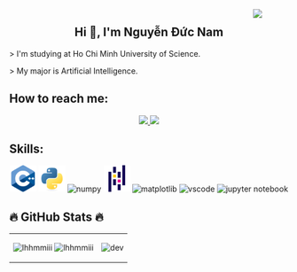 <!-- <img align="left" width="400" src="https://github.githubassets.com/images/modules/profile/profile-first-repo.svg" /> -->
<img align="right" width="64" src="[https://github.com/TienNHM.png](https://avatars.githubusercontent.com/u/104079738?v=4)" />
<!-- <img align="right" width="64" src="https://img.icons8.com/color/48/vietnam-circular.png" /> -->

<h2 align="center">Hi 👋, I'm Nguyễn Đức Nam</h2>
<p align="center">
</p>
> I'm studying at Ho Chi Minh University of Science.
<br />
</p>
> My major is Artificial Intelligence.
<br/>

## How to reach me:
<p align="center">
  <a href="[https://github.com/TienNHM](https://github.com/nguyenducnam03)" alt="Github">
    <img src="https://img.icons8.com/fluent/48/000000/github.png"/>
  </a> 
  <a href="mailto:nguyenducnamk3@gmail" alt="Email">
    <img src="https://img.icons8.com/fluent/48/000000/mailing.png"/>
  </a>
</p>

## Skills:
<p align="center">
  <img src="https://raw.githubusercontent.com/devicons/devicon/master/icons/cplusplus/cplusplus-original.svg" alt="c++" width="48" height="48"/> 
  <img src="https://raw.githubusercontent.com/devicons/devicon/master/icons/python/python-original.svg" alt = "python" width="48" height="48"/>
  <img src="https://cdn.worldvectorlogo.com/logos/numpy-1.svg" alt="numpy" width="48" height="48"/> 
  <img src="https://raw.githubusercontent.com/devicons/devicon/2ae2a900d2f041da66e950e4d48052658d850630/icons/pandas/pandas-original.svg" alt = "pandas" width="48" height="48"/>
  <img src="https://upload.wikimedia.org/wikipedia/commons/8/84/Matplotlib_icon.svg" alt="matplotlib" width="48" height="48"/> 
  <img src="https://cdn.worldvectorlogo.com/logos/visual-studio-code-1.svg" alt = "vscode" width="48" height="48"/>
  <img src="https://upload.wikimedia.org/wikipedia/commons/thumb/3/38/Jupyter_logo.svg/1200px-Jupyter_logo.svg.png" alt = "jupyter notebook" width="48" height="48"/>
<!--   <img src="https://commons.wikimedia.org/wiki/File:PyTorch_logo_icon.svg.png" alt = "Pytorch" width="48" height="48"/> -->
</p>

## 🔥 GitHub Stats 🔥
<table style="width:100%;">
  <tr>
    <td>
      <img src="https://github-readme-stats.vercel.app/api/top-langs/?username=lhhmmiii&bg_color=FFFFFF00&text_color=179fa3&layout=compact&hide=CSS&langs_count=10&custom_title=Top%20ngôn%20ngữ%20được%20dùng" alt="lhhmmiii" width="100%"/>
      <img src="https://github-readme-stats.vercel.app/api?username=lhhmmiii&bg_color=FFFFFF00&text_color=179fa3&show_icons=true&count_private=true&include_all_commits=true&custom_title=Hoạt%20động%20trên%20Github" alt="lhhmmiii" width="100%"/>
    </td>
    <td>
      <p align="center"> 
        <img src="https://cdn.dribbble.com/users/1059583/screenshots/4171367/coding-freak.gif" alt="dev" width="100%"/>
      </p>
    </td>
  </tr>
</table>
